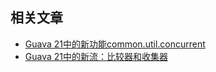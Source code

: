 ## 相关文章

+ [Guava 21中的新功能common.util.concurrent](docs/Guava21中的新功能concurrent.md)
+ [Guava 21中的新流：比较器和收集器](docs/Guava21中的新流-比较器和收集器.md)